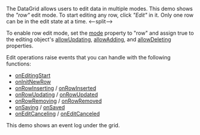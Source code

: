 The DataGrid allows users to edit data in multiple modes. This demo shows the *"row"* edit mode. To start editing any row, click *"Edit"* in it. Only one row can be in the edit state at a time.
<--split-->

To enable row edit mode, set the [mode](/Documentation/ApiReference/UI_Components/dxDataGrid/Configuration/editing/#mode) property to "row" and assign true to the editing object's [allowUpdating](/Documentation/ApiReference/UI_Components/dxDataGrid/Configuration/editing/#allowUpdating), [allowAdding](/Documentation/ApiReference/UI_Components/dxDataGrid/Configuration/editing/#allowAdding), and [allowDeleting](/Documentation/ApiReference/UI_Components/dxDataGrid/Configuration/editing/#allowDeleting) properties.

Edit operations raise events that you can handle with the following functions:    
- [onEditingStart](/Documentation/ApiReference/UI_Components/dxDataGrid/Configuration/#onEditingStart)
- [onInitNewRow](/Documentation/ApiReference/UI_Components/dxDataGrid/Configuration/#onInitNewRow)
- [onRowInserting](/Documentation/ApiReference/UI_Components/dxDataGrid/Configuration/#onRowInserting) / [onRowInserted](/Documentation/ApiReference/UI_Components/dxDataGrid/Configuration/#onRowInserted)
- [onRowUpdating](/Documentation/ApiReference/UI_Components/dxDataGrid/Configuration/#onRowUpdating) / [onRowUpdated](/Documentation/ApiReference/UI_Components/dxDataGrid/Configuration/#onRowUpdated)
- [onRowRemoving](/Documentation/ApiReference/UI_Components/dxDataGrid/Configuration/#onRowRemoving) / [onRowRemoved](/Documentation/ApiReference/UI_Components/dxDataGrid/Configuration/#onRowRemoved)
- [onSaving](/Documentation/ApiReference/UI_Components/dxDataGrid/Configuration/#onSaving) / [onSaved](/Documentation/ApiReference/UI_Components/dxDataGrid/Configuration/#onSaved)
- [onEditCanceling](/Documentation/ApiReference/UI_Components/dxDataGrid/Configuration/#onEditCanceling) / [onEditCanceled](/Documentation/ApiReference/UI_Components/dxDataGrid/Configuration/#onEditCanceled)
 
This demo shows an event log under the grid.
